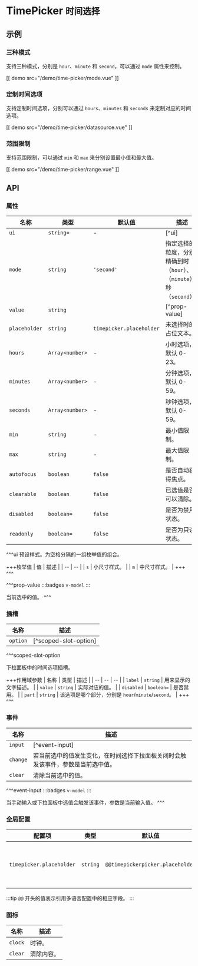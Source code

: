 # TimePicker <small>时间选择</small>

## 示例

### 三种模式

支持三种模式，分别是 `hour`、`minute` 和 `second`，可以通过 `mode` 属性来控制。

[[ demo src="/demo/time-picker/mode.vue" ]]

### 定制时间选项

支持定制时间选项，分别可以通过 `hours`、`minutes` 和 `seconds` 来定制对应的时间选项。

[[ demo src="/demo/time-picker/datasource.vue" ]]

### 范围限制

支持范围限制，可以通过 `min` 和 `max` 来分别设置最小值和最大值。

[[ demo src="/demo/time-picker/range.vue" ]]

## API

### 属性

| 名称 | 类型 | 默认值 | 描述 |
| -- | -- | -- | -- |
| `ui` | `string=` | - | [^ui] |
| `mode` | `string` | `'second'` | 指定选择的粒度，分别精确到时（`hour`）、分（`minute`）、秒（`second`）。 |
| `value` | `string` |  | [^prop-value] |
| `placeholder` | `string` | `timepicker.placeholder` | 未选择时的占位文本。 |
| `hours` | `Array<number>` | - | 小时选项，默认 0-23。 |
| `minutes` | `Array<number>` | - | 分钟选项，默认 0-59。 |
| `seconds` | `Array<number>` | - | 秒钟选项，默认 0-59。 |
| `min` | `string` | - | 最小值限制。 |
| `max` | `string` | - | 最大值限制。 |
| `autofocus` | `boolean` | `false` | 是否自动获得焦点。 |
| `clearable` | `boolean` | `false` | 已选值是否可以清除。 |
| `disabled` | `boolean=` | `false` | 是否为禁用状态。 |
| `readonly` | `boolean=` | `false` | 是否为只读状态。 |

^^^ui
预设样式。为空格分隔的一组枚举值的组合。

+++枚举值
| 值 | 描述 |
| -- | -- |
| `s` | 小尺寸样式。 |
| `m` | 中尺寸样式。 |
+++
^^^

^^^prop-value
:::badges
`v-model`
:::

当前选中的值。
^^^

### 插槽

| 名称 | 描述 |
| -- | -- |
| `option` | [^scoped-slot-option] |

^^^scoped-slot-option

下拉面板中的时间选项插槽。

+++作用域参数
| 名称 | 类型 | 描述 |
| -- | -- | -- |
| `label` | `string` | 用来显示的文字描述。 |
| `value` | `string` | 实际对应的值。 |
| `disabled` | `boolean=` | 是否禁用。 |
| `part` | `string` | 该选项是哪个部分，分别是 `hour`/`minute`/`second`。 |
+++
^^^

### 事件

| 名称 | 描述 |
| -- | -- |
| `input` | [^event-input] |
| `change` | 若当前选中的值发生变化，在时间选择下拉面板关闭时会触发该事件，参数是当前选中值。 |
| `clear` | 清除当前选中的值。 |

^^^event-input
:::badges
`v-model`
:::

当手动输入或下拉面板中选值会触发该事件，参数是当前输入值。
^^^

### 全局配置

| 配置项 | 类型 | 默认值 | 描述 |
| -- | -- | -- | -- |
| `timepicker.placeholder` | `string` | `@@timepickerpicker.placeholder` | 未选择时的占位文本。 |

:::tip
`@@` 开头的值表示引用多语言配置中的相应字段。
:::

### 图标

| 名称 | 描述 |
| -- | -- |
| `clock` | 时钟。 |
| `clear` | 清除内容。 |

